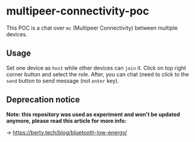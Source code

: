 # multipeer-connectivity-poc

This POC is a chat over `mc` (Multipeer Connectivity) between multiple devices.

## Usage

Set one device as `host` while other devices can `join` it. Click on top right corner button and select the role.
After, you can chat (need to click to the `send` button to send message (not `enter` key).

## Deprecation notice

**Note: this repository was used as experiment and won't be updated anymore, please read this article for more info:**

-> https://berty.tech/blog/bluetooth-low-energy/ 
